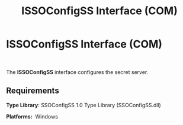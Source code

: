 ﻿---
title: ISSOConfigSS Interface (COM)
TOCTitle: ISSOConfigSS Interface (COM)
ms:assetid: 5f24b0f7-c893-4b3f-821a-77c50785fa60
ms:mtpsurl: https://msdn.microsoft.com/library/Aa771044(v=BTS.80)
ms:contentKeyID: 51528384
ms.date: 08/30/2017
mtps_version: v=BTS.80
---

# ISSOConfigSS Interface (COM)

 

The **ISSOConfigSS** interface configures the secret server.

## Requirements

**Type Library**: SSOConfigSS 1.0 Type Library (SSOConfigSS.dll)

**Platforms:**  Windows

